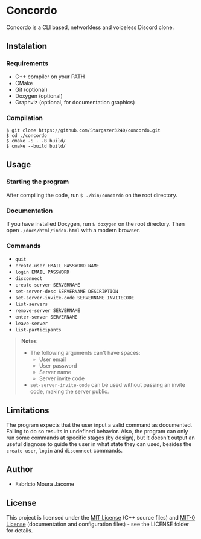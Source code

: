 <!--
SPDX-FileCopyrightText: 2023 Fabrício Moura Jácome

SPDX-License-Identifier: MIT-0
-->

# Concordo
Concordo is a CLI based, networkless and voiceless Discord clone.

## Instalation

### Requirements
- C++ compiler on your PATH
- CMake
- Git (optional)
- Doxygen (optional)
- Graphviz (optional, for documentation graphics)

### Compilation
```
$ git clone https://github.com/Stargazer3240/concordo.git
$ cd ./concordo
$ cmake -S . -B build/
$ cmake --build build/
```

## Usage
### Starting the program
After compiling the code, run `$ ./bin/concordo` on the root directory.

### Documentation
If you have installed Doxygen, run `$ doxygen` on the root directory. Then open
`./docs/html/index.html` with a modern browser.

### Commands
- `quit`
- `create-user EMAIL PASSWORD NAME` 
- `login EMAIL PASSWORD`
- `disconnect`
- `create-server SERVERNAME`
- `set-server-desc SERVERNAME DESCRIPTION`
- `set-server-invite-code SERVERNAME INVITECODE`
- `list-servers`
- `remove-server SERVERNAME`
- `enter-server SERVERNAME`
- `leave-server`
- `list-participants`

> **Notes**
> - The following arguments can't have spaces:
>   - User email
>   - User password
>   - Server name
>   - Server invite code
> - `set-server-invite-code` can be used without passing an invite code, making the server public.

## Limitations
The program expects that the user input a valid command as documented. Failing to do so results in undefined behavior. Also, the program can only run some commands
at specific stages (by design), but it doesn't output an useful diagnose to guide the user in what state they can used, besides the `create-user`, `login` and `disconnect` commands.

## Author
- Fabrício Moura Jácome

## License
This project is licensed under the [MIT License](https://spdx.org/licenses/MIT.html) (C++ source files) and [MIT-0 License](https://spdx.org/licenses/MIT-0) (documentation and configuration files) - see the LICENSE folder for details.
